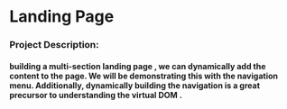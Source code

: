# Landing Page
### Project Description:
####  building a multi-section landing page , we can dynamically add the content to the page. We will be demonstrating this with the navigation menu. Additionally, dynamically building the navigation is a great precursor to understanding the virtual DOM .
